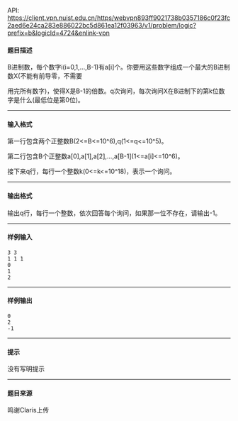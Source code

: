 API: https://client.vpn.nuist.edu.cn/https/webvpn893ff9021738b0357186c0f23fc2aed6e24ca283e886022bc5d861ea12f03963/v1/problem/logic?prefix=b&logicId=4724&enlink-vpn

#### 题目描述

B进制数，每个数字i(i=0,1,...,B-1)有a\[i\]个。你要用这些数字组成一个最大的B进制数X(不能有前导零，不需要

用完所有数字)，使得X是B-1的倍数。q次询问，每次询问X在B进制下的第k位数字是什么(最低位是第0位)。

---

#### 输入格式

第一行包含两个正整数B(2<=B<=10^6),q(1<=q<=10^5)。

第二行包含B个正整数a\[0\],a\[1\],a\[2\],...,a\[B-1\](1<=a\[i\]<=10^6)。

接下来q行，每行一个整数k(0<=k<=10^18)，表示一个询问。

---

#### 输出格式

输出q行，每行一个整数，依次回答每个询问，如果那一位不存在，请输出-1。

---

#### 样例输入
```
3 3
1 1 1
0
1
2
```

---

#### 样例输出
```
0
2
-1
```

---

#### 提示

没有写明提示

---

#### 题目来源

鸣谢Claris上传